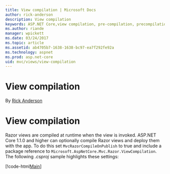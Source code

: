 ```yaml
---
title: View compilation | Microsoft Docs
author: rick-anderson
description: View compilation
keywords: ASP.NET Core,view compilation, pre-compilation, precompilation
ms.author: riande
manager: wpickett
ms.date: 03/24/2017
ms.topic: article
ms.assetid: ab4705b7-1638-1638-bc97-ea7f292fe92a
ms.technology: aspnet
ms.prod: asp.net-core
uid: mvc/views/view-compilation
---
```

# View compilation

By [Rick Anderson](https://twitter.com/RickAndMSFT)

# View compilation

Razor views are compiled at runtime when the view is invoked. ASP.NET Core 1.1.0 and higher can optionally compile Razor views and deploy them with the app. To do this set `MvcRazorCompileOnPublish` to true and include a package reference to `Microsoft.AspNetCore.Mvc.Razor.ViewCompilation`. The following *.csproj* sample highlights these settings:

[!code-html[Main](view-compilation\sample\MvcRazorCompileOnPublish.csproj?highlight=5,12)]
